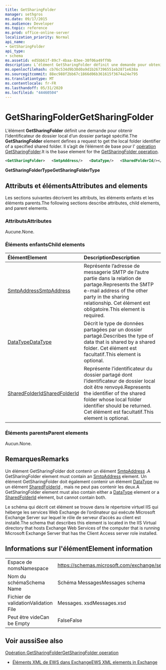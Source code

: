 ```yaml
---
title: GetSharingFolder
manager: sethgros
ms.date: 09/17/2015
ms.audience: Developer
ms.topic: reference
ms.prod: office-online-server
localization_priority: Normal
api_name:
- GetSharingFolder
api_type:
- schema
ms.assetid: ed5bb61f-89c7-4baa-83ee-30f06a49ff9b
description: L’élément GetSharingFolder définit une demande pour obtenir l’identificateur de dossier local d’un dossier partagé spécifié. Il s’agit de l’élément de base pour l’opération GetSharingFolder.
ms.openlocfilehash: cb76c534d9b30d0a9d1b267396551eb2871e638a
ms.sourcegitcommit: 88ec988f2bb67c1866d06b361615f3674a24e795
ms.translationtype: MT
ms.contentlocale: fr-FR
ms.lasthandoff: 05/31/2020
ms.locfileid: "44460504"
---
```

# <a name="getsharingfolder"></a><span data-ttu-id="d1b3f-104">GetSharingFolder</span><span class="sxs-lookup"><span data-stu-id="d1b3f-104">GetSharingFolder</span></span>

<span data-ttu-id="d1b3f-105">L’élément **GetSharingFolder** définit une demande pour obtenir l’identificateur de dossier local d’un dossier partagé spécifié.</span><span class="sxs-lookup"><span data-stu-id="d1b3f-105">The **GetSharingFolder** element defines a request to get the local folder identifier of a specified shared folder.</span></span> <span data-ttu-id="d1b3f-106">Il s’agit de l’élément de base pour l' [opération GetSharingFolder](getsharingfolder-operation.md).</span><span class="sxs-lookup"><span data-stu-id="d1b3f-106">It is the base element for the [GetSharingFolder operation](getsharingfolder-operation.md).</span></span>
  
```xml
<GetSharingFolder>   <SmtpAddress/>   <DataType/>   <SharedFolderId/></GetSharingFolder>
```

 <span data-ttu-id="d1b3f-107">**GetSharingFolderType**</span><span class="sxs-lookup"><span data-stu-id="d1b3f-107">**GetSharingFolderType**</span></span>
## <a name="attributes-and-elements"></a><span data-ttu-id="d1b3f-108">Attributs et éléments</span><span class="sxs-lookup"><span data-stu-id="d1b3f-108">Attributes and elements</span></span>

<span data-ttu-id="d1b3f-109">Les sections suivantes décrivent les attributs, les éléments enfants et les éléments parents.</span><span class="sxs-lookup"><span data-stu-id="d1b3f-109">The following sections describe attributes, child elements, and parent elements.</span></span>
  
### <a name="attributes"></a><span data-ttu-id="d1b3f-110">Attributs</span><span class="sxs-lookup"><span data-stu-id="d1b3f-110">Attributes</span></span>

<span data-ttu-id="d1b3f-111">Aucune.</span><span class="sxs-lookup"><span data-stu-id="d1b3f-111">None.</span></span>
  
### <a name="child-elements"></a><span data-ttu-id="d1b3f-112">Éléments enfants</span><span class="sxs-lookup"><span data-stu-id="d1b3f-112">Child elements</span></span>

|<span data-ttu-id="d1b3f-113">**Élément**</span><span class="sxs-lookup"><span data-stu-id="d1b3f-113">**Element**</span></span>|<span data-ttu-id="d1b3f-114">**Description**</span><span class="sxs-lookup"><span data-stu-id="d1b3f-114">**Description**</span></span>|
|:-----|:-----|
|[<span data-ttu-id="d1b3f-115">SmtpAddress</span><span class="sxs-lookup"><span data-stu-id="d1b3f-115">SmtpAddress</span></span>](smtpaddress.md) <br/> |<span data-ttu-id="d1b3f-116">Représente l’adresse de messagerie SMTP de l’autre partie dans la relation de partage.</span><span class="sxs-lookup"><span data-stu-id="d1b3f-116">Represents the SMTP e-mail address of the other party in the sharing relationship.</span></span> <span data-ttu-id="d1b3f-117">Cet élément est obligatoire.</span><span class="sxs-lookup"><span data-stu-id="d1b3f-117">This element is required.</span></span>  <br/> |
|[<span data-ttu-id="d1b3f-118">DataType</span><span class="sxs-lookup"><span data-stu-id="d1b3f-118">DataType</span></span>](datatype.md) <br/> |<span data-ttu-id="d1b3f-119">Décrit le type de données partagées par un dossier partagé.</span><span class="sxs-lookup"><span data-stu-id="d1b3f-119">Describes the type of data that is shared by a shared folder.</span></span> <span data-ttu-id="d1b3f-120">Cet élément est facultatif.</span><span class="sxs-lookup"><span data-stu-id="d1b3f-120">This element is optional.</span></span>  <br/> |
|[<span data-ttu-id="d1b3f-121">SharedFolderId</span><span class="sxs-lookup"><span data-stu-id="d1b3f-121">SharedFolderId</span></span>](sharedfolderid.md) <br/> |<span data-ttu-id="d1b3f-122">Représente l’identificateur du dossier partagé dont l’identificateur de dossier local doit être renvoyé.</span><span class="sxs-lookup"><span data-stu-id="d1b3f-122">Represents the identifier of the shared folder whose local folder identifier should be returned.</span></span> <span data-ttu-id="d1b3f-123">Cet élément est facultatif.</span><span class="sxs-lookup"><span data-stu-id="d1b3f-123">This element is optional.</span></span>  <br/> |
   
### <a name="parent-elements"></a><span data-ttu-id="d1b3f-124">Éléments parents</span><span class="sxs-lookup"><span data-stu-id="d1b3f-124">Parent elements</span></span>

<span data-ttu-id="d1b3f-125">Aucun.</span><span class="sxs-lookup"><span data-stu-id="d1b3f-125">None.</span></span>
  
## <a name="remarks"></a><span data-ttu-id="d1b3f-126">Remarques</span><span class="sxs-lookup"><span data-stu-id="d1b3f-126">Remarks</span></span>

<span data-ttu-id="d1b3f-127">Un élément GetSharingFolder doit contenir un élément [SmtpAddress](smtpaddress.md) .</span><span class="sxs-lookup"><span data-stu-id="d1b3f-127">A GetSharingFolder element must contain an [SmtpAddress](smtpaddress.md) element.</span></span> <span data-ttu-id="d1b3f-128">Un élément GetSharingFolder doit également contenir un élément [DataType](datatype.md) ou un élément [SharedFolderId](sharedfolderid.md) , mais ne peut pas contenir les deux.</span><span class="sxs-lookup"><span data-stu-id="d1b3f-128">A GetSharingFolder element must also contain either a [DataType](datatype.md) element or a [SharedFolderId](sharedfolderid.md) element, but cannot contain both.</span></span> 
  
<span data-ttu-id="d1b3f-129">Le schéma qui décrit cet élément se trouve dans le répertoire virtuel IIS qui héberge les services Web Exchange de l’ordinateur qui exécute Microsoft Exchange Server sur lequel le rôle de serveur d’accès au client est installé.</span><span class="sxs-lookup"><span data-stu-id="d1b3f-129">The schema that describes this element is located in the IIS Virtual directory that hosts Exchange Web Services of the computer that is running Microsoft Exchange Server that has the Client Access server role installed.</span></span>
  
## <a name="element-information"></a><span data-ttu-id="d1b3f-130">Informations sur l'élément</span><span class="sxs-lookup"><span data-stu-id="d1b3f-130">Element information</span></span>

|||
|:-----|:-----|
|<span data-ttu-id="d1b3f-131">Espace de noms</span><span class="sxs-lookup"><span data-stu-id="d1b3f-131">Namespace</span></span>  <br/> |https://schemas.microsoft.com/exchange/services/2006/messages  <br/> |
|<span data-ttu-id="d1b3f-132">Nom du schéma</span><span class="sxs-lookup"><span data-stu-id="d1b3f-132">Schema Name</span></span>  <br/> |<span data-ttu-id="d1b3f-133">Schéma Messages</span><span class="sxs-lookup"><span data-stu-id="d1b3f-133">Messages schema</span></span>  <br/> |
|<span data-ttu-id="d1b3f-134">Fichier de validation</span><span class="sxs-lookup"><span data-stu-id="d1b3f-134">Validation File</span></span>  <br/> |<span data-ttu-id="d1b3f-135">Messages. xsd</span><span class="sxs-lookup"><span data-stu-id="d1b3f-135">Messages.xsd</span></span>  <br/> |
|<span data-ttu-id="d1b3f-136">Peut être vide</span><span class="sxs-lookup"><span data-stu-id="d1b3f-136">Can be Empty</span></span>  <br/> |<span data-ttu-id="d1b3f-137">False</span><span class="sxs-lookup"><span data-stu-id="d1b3f-137">False</span></span>  <br/> |
   
## <a name="see-also"></a><span data-ttu-id="d1b3f-138">Voir aussi</span><span class="sxs-lookup"><span data-stu-id="d1b3f-138">See also</span></span>



[<span data-ttu-id="d1b3f-139">Opération GetSharingFolder</span><span class="sxs-lookup"><span data-stu-id="d1b3f-139">GetSharingFolder operation</span></span>](getsharingfolder-operation.md)


- [<span data-ttu-id="d1b3f-140">Éléments XML de EWS dans Exchange</span><span class="sxs-lookup"><span data-stu-id="d1b3f-140">EWS XML elements in Exchange</span></span>](ews-xml-elements-in-exchange.md)

